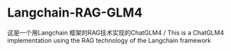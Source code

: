 # Langchain-RAG-GLM4
这是一个用Langchain 框架的RAG技术实现的ChatGLM4 / This is a ChatGLM4 implementation using the RAG technology of the Langchain framework

